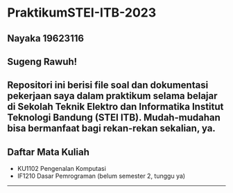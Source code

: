 # PraktikumSTEI-ITB-2023
Nayaka
19623116
---
## Sugeng Rawuh!
Repositori ini berisi file soal dan dokumentasi pekerjaan saya dalam praktikum selama belajar di Sekolah Teknik Elektro dan Informatika Institut Teknologi Bandung (STEI ITB). Mudah-mudahan bisa bermanfaat bagi rekan-rekan sekalian, ya.
---
## Daftar Mata Kuliah
- KU1102 Pengenalan Komputasi
- IF1210 Dasar Pemrograman (belum semester 2, tunggu ya)
---
